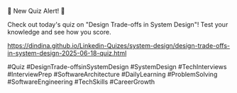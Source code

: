 🚀 New Quiz Alert! 🚀

Check out today's quiz on "Design Trade-offs in System Design"! Test your knowledge and see how you score.

https://dindina.github.io/Linkedin-Quizes/system-design/design-trade-offs-in-system-design-2025-06-18-quiz.html

#Quiz #DesignTrade-offsinSystemDesign #SystemDesign #TechInterviews #InterviewPrep #SoftwareArchitecture #DailyLearning #ProblemSolving #SoftwareEngineering #TechSkills #CareerGrowth